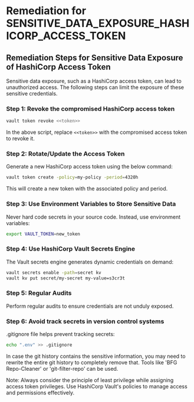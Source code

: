 # Remediation for SENSITIVE_DATA_EXPOSURE_HASHICORP_ACCESS_TOKEN

## Remediation Steps for Sensitive Data Exposure of HashiCorp Access Token

Sensitive data exposure, such as a HashiCorp access token, can lead to unauthorized access. The following steps can limit the exposure of these sensitive credentials.

### Step 1: Revoke the compromised HashiCorp access token
```bash
vault token revoke <<token>>
```

In the above script, replace `<<token>>` with the compromised access token to revoke it.

### Step 2: Rotate/Update the Access Token
Generate a new HashiCorp access token using the below command:

```bash
vault token create -policy=my-policy -period=4320h
```

This will create a new token with the associated policy and period.

### Step 3: Use Environment Variables to Store Sensitive Data
Never hard code secrets in your source code. Instead, use environment variables:

```bash
export VAULT_TOKEN=new_token
```

### Step 4: Use HashiCorp Vault Secrets Engine
The Vault secrets engine generates dynamic credentials on demand:

```bash
vault secrets enable -path=secret kv
vault kv put secret/my-secret my-value=s3cr3t
```

### Step 5: Regular Audits
Perform regular audits to ensure credentials are not unduly exposed.

### Step 6: Avoid track secrets in version control systems
.gitignore file helps prevent tracking secrets:

```bash
echo ".env" >> .gitignore
```

In case the git history contains the sensitive information, you may need to rewrite the entire git history to completely remove that. Tools like 'BFG Repo-Cleaner' or 'git-filter-repo' can be used.


Note: Always consider the principle of least privilege while assigning access token privileges. Use HashiCorp Vault's policies to manage access and permissions effectively.
